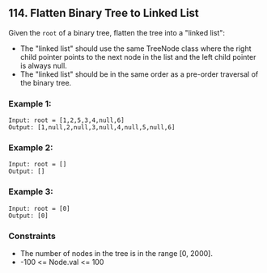 ## 114. Flatten Binary Tree to Linked List

Given the ``root`` of a binary tree, flatten the tree into a "linked list":

* The "linked list" should use the same TreeNode class where the right child pointer points to the next node in the list and the left child pointer is always null.
* The "linked list" should be in the same order as a pre-order traversal of the binary tree.

### Example 1:

```
Input: root = [1,2,5,3,4,null,6]
Output: [1,null,2,null,3,null,4,null,5,null,6]
```

### Example 2:

```
Input: root = []
Output: []
```

### Example 3:

```
Input: root = [0]
Output: [0]
```

### Constraints

* The number of nodes in the tree is in the range [0, 2000].
* -100 <= Node.val <= 100
